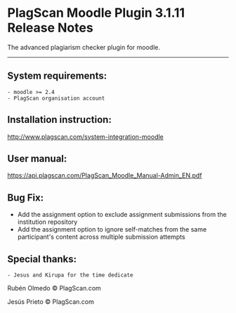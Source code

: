 # PlagScan Moodle Plugin 3.1.11 Release Notes

The advanced plagiarism checker plugin for moodle.

-------------

System requirements:
--------------------

    - moodle >= 2.4
    - PlagScan organisation account

Installation instruction:
-------------------------

http://www.plagscan.com/system-integration-moodle

User manual:
------------

https://api.plagscan.com/PlagScan_Moodle_Manual-Admin_EN.pdf

Bug Fix:
--------

- Add the assignment option to exclude assignment submissions from the institution repository
- Add the assignment option to ignore self-matches from the same participant's content across multiple submission attempts

Special thanks:
---------------

    - Jesus and Kirupa for the time dedicate

Rubén Olmedo © PlagScan.com

Jesús Prieto © PlagScan.com
